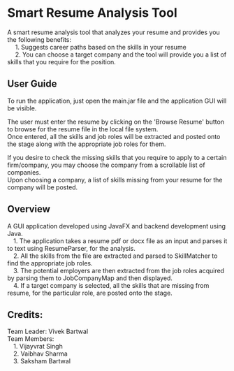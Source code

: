 # Smart Resume Analysis Tool  
A smart resume analysis tool that analyzes your resume and provides you the following benefits:  
&emsp; 1. Suggests career paths based on the skills in your resume  
&emsp; 2. You can choose a target company and the tool will provide you a list of skills that you require for the position.  

## User Guide
To run the application, just open the main.jar file and the application GUI will be visible.  

The user must enter the resume by clicking on the 'Browse Resume' button to browse for the resume file in the local file system.  
Once entered, all the skills and job roles will be extracted and posted onto the stage along with the appropriate job roles for them.


If you desire to check the missing skills that you require to apply to a certain firm/company, you may choose the company from a scrollable list of companies.  
Upon choosing a company, a list of skills missing from your resume for the company will be posted.


## Overview
A GUI application developed using JavaFX and backend development using Java.  
&emsp;1. The application takes a resume pdf or docx file as an input and parses it to text using ResumeParser, for the analysis.  
&emsp;2. All the skills from the file are extracted and parsed to SkillMatcher to find the appropriate job roles.  
&emsp;3. The potential employers are then extracted from the job roles acquired by parsing them to JobCompanyMap and then displayed.  
&emsp;4. If a target company is selected, all the skills that are missing from resume, for the particular role, are posted onto the stage.


## Credits:
Team Leader: Vivek Bartwal    
Team Members:  
&emsp;1. Vijayvrat Singh  
&emsp;2. Vaibhav Sharma  
&emsp;3. Saksham Bartwal
